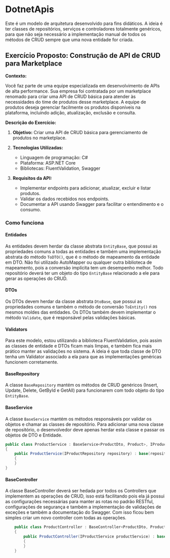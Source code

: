 

# DotnetApis

Este é um modelo de arquitetura desenvolvido para fins didáticos.
A ideia é ter classes de repositórios, serviços e controladores totalmente genéricos,
para que não seja necessário a implementação manual de todos os métodos de CRUD sempre que uma nova entidade for criada.

## Exercício Proposto: Construção de API de CRUD para Marketplace

**Contexto:**

Você faz parte de uma equipe especializada em desenvolvimento de APIs de alta performance. Sua empresa foi contratada por um marketplace renomado para criar uma API de CRUD básica para atender às necessidades do time de produtos desse marketplace. A equipe de produtos deseja gerenciar facilmente os produtos disponíveis na plataforma, incluindo adição, atualização, exclusão e consulta.

**Descrição do Exercício:**

1. **Objetivo:**
   Criar uma API de CRUD básica para gerenciamento de produtos no marketplace.

2. **Tecnologias Utilizadas:**
   - Linguagem de programação: C#
   - Plataforma: ASP.NET Core
   - Bibliotecas: FluentValidation, Swagger

3. **Requisitos da API:**
   - Implementar endpoints para adicionar, atualizar, excluir e listar produtos.
   - Validar os dados recebidos nos endpoints.
   - Documentar a API usando Swagger para facilitar o entendimento e o consumo.


### Como funciona

#### Entidades

As entidades devem herdar da classe abstrata `EntityBase`,
que possui as propriedades comuns a todas as entidades e também
uma implementação abstrata do método `ToDTO()`, que é o método de mapeamento da entidade em DTO.
Não foi utilizado AutoMapper ou qualquer outra biblioteca de mapeamento, pois a conversão implícita tem um desempenho melhor.
Todo repositório deverá ter um objeto do tipo `EntityBase` relacionado a ele para gerar as operações do CRUD.

#### DTOs

Os DTOs devem herdar da classe abstrata `DtoBase`,
que possui as propriedades comuns e também o método de conversão `ToEntity()` nos mesmos moldes das entidades.
Os DTOs também devem implementar o método `Validate`, que é responsável pelas validações básicas.

#### Validators

Para este modelo, estou utilizando a biblioteca FluentValidation, pois assim as classes de entidade e DTOs ficam mais limpas,
e também fica mais prático manter as validações no sistema.
A ideia é que toda classe de DTO tenha um Validator associado a ela para que as implementações genéricas funcionem corretamente.

#### BaseRepository

A classe `BaseRepository` mantém os métodos de CRUD genéricos (Insert, Update, Delete, GetById e GetAll) para funcionarem com todo objeto do tipo `EntityBase`.

#### BaseService

A classe `BaseService` mantém os métodos responsáveis por validar os objetos e chamar as classes de repositório.
Para adicionar uma nova classe de repositório, o desenvolvedor deve apenas herdar esta classe e passar os objetos de DTO e Entidade.

```csharp
public class ProductService : BaseService<ProductDto, Product>, IProductService
{
    public ProductService(IProductRepository repository) : base(repository)
    {
    }
}
```

#### BaseController
A classe BaseController deverá ser hedada por todos os Controllers que implementem as operações de CRUD, 
isso está facilitando pois ela já possui as configurações necessárias para manter as rotas no padrão RESTful, 
configurações de segurança e também a implementação de validações de exceções e também a documentação do Swagger. 
Com isso ficou bem simples criar um novo controller com todas as operações. 

```csharp
    public class ProductController : BaseController<ProductDto, Product>   
    {
        public ProductController(IProductService productService) : base(productService)
        {
        }
    }        
```
